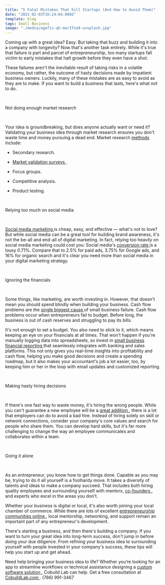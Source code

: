 ```yaml
---
title: "5 Fatal Mistakes That Kill Startups (And How to Avoid Them)"
date: "2021-02-03T16:24:04.000Z"
template: blog
tags: Small Business
image: "./media/agefis-qh-mar1Tzo8-unsplash.jpg"
---
```



Coming up with a great idea? Easy. But taking that buzz and building it into a company with longevity? Now that's another task entirely. While it's true that failure is part and parcel of entrepreneurship, too many startups fall victim to early mistakes that halt growth before they even have a shot. 

These failures aren't the inevitable result of taking risks in a volatile economy, but rather, the outcome of hasty decisions made by impatient business owners. Luckily, many of these mistakes are as easy to avoid as they are to make. If you want to build a business that lasts, here's what *not* to do.

<Br>

<title-2>Not doing enough market research</title-2>

<Br>

Your idea is groundbreaking, but does anyone actually want or need it? Validating your business idea through market research ensures you don't waste time and money pursuing a dead end. Market research <a target="_blank" href="https://trint.com/resources/zmkrwo8j/start-up-advice-the-different-types-of-market-research">  methods </a> include:

* Secondary research.

* <a target="_blank" href="https://www.surveymonkey.com/curiosity/validate-startup-idea-consumer-behavior-bridgecare-finance/">  Market validation surveys </a>.

* Focus groups.

* Competitive analysis.

* Product testing.

<Br>

<title-2>Relying too much on social media</title-2>

<Br>

<a target="_blank" href="https://blog.hootsuite.com/social-media-tips-for-small-business-owners/">  Social media marketing </a> is cheap, easy, and effective — what's not to love? But while social media can be a great tool for building brand awareness, it's not the be-all and end-all of digital marketing. In fact, relying too heavily on social media marketing could cost you: Social media's <a target="_blank" href="https://www.viralnation.com/blog/how-to-measure-your-social-media-conversion-rate-in-2020/">  conversion rate </a> is a lousy 0.71%. Compare that to 2.5% for paid ads, 3.75% for Google ads, and 16% for organic search and it's clear you need more than social media in your digital marketing strategy.

<Br>

<title-2>Ignoring the financials</title-2>

<Br>

Some things, like marketing, are worth investing in. However, that doesn't mean you should spend blindly when building your business. Cash flow problems are the <a target="_blank" href="https://minutes.co/82-of-small-businesses-fail-because-of-cash-flow-problems-here-are-3-ways-to-fix-that/">  single biggest cause </a> of small business failure. Cash flow problems occur when entrepreneurs fail to budget. Before long, the business is out of cash reserves and struggling to pay its bills.

It's not enough to set a budget. You also need to stick to it, which means keeping an eye on your financials at all times. That won't happen if you're manually logging data into spreadsheets, so invest in <a target="_blank" href="https://quickbooks.intuit.com/online/advanced/reporting-insights/">  small business financial reporting </a> that seamlessly integrates with banking and sales platforms. This not only gives you real-time insights into profitability and cash flow, helping you make good decisions and create a spending roadmap, but it also makes your accountant's job a lot easier, too, by keeping him or her in the loop with email updates and customized reporting. 

<Br>

<title-2>Making hasty hiring decisions</title-2>

<Br>

If there's one fast way to waste money, it's hiring the wrong people. While you can't guarantee a new employee will be a <a target="_blank" href="https://www.fastcompany.com/90358626/culture-fit-vs-culture-add">  great addition </a>, there is a lot that employers can do to avoid a bad hire. Instead of hiring solely on skill or network connections, consider your company's core values and search for people who share them. You can develop hard skills, but it's far more challenging to change the way an employee communicates and collaborates within a team.

<Br>

<title-2>Going it alone</title-2>

<Br>

As an entrepreneur, you know how to get things done. Capable as you may be, trying to do it all yourself is a foolhardy move. It takes a diversity of talents and ideas to make a company succeed. That includes both hiring quality employees and surrounding yourself with mentors, <a target="_blank" href="https://cobuildlab.com/blog/Technical-co-founder-Is-it-convenient-having-one-this-2020/">  co-founders </a>, and experts who excel in the areas you don't.

Whether your business is digital or local, it's also worth joining your local chamber of commerce. While there are lots of excellent <a target="_blank" href="https://www.mightycall.com/blog/best-online-communities-for-entrepreneurs/">  entrepreneurship communities online </a>, local mentorship, networking, and support remain an important part of any entrepreneur's development.

There's starting a business, and then there's building a company. If you want to turn your great idea into long-term success, don't jump in before doing your due diligence. From refining your business idea to surrounding yourself with people invested in your company's success, these tips will help you start up and get ahead.

Need help bringing your business idea to life? Whether you’re looking for an app to streamline workflows or technical assistance designing a <a target="_blank" href="https://cobuildlab.com/portfolio/">  custom software solution </a>, Cobuild Lab can help. Get a free consultation at <a target="_blank" href="https://cobuildlab.com/">   CobuildLab.com </a>. (786) 991-3467


